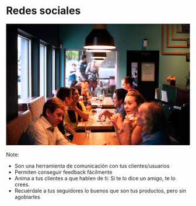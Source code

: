 # Redes sociales
<img src="/images/redes-sociales.jpg"/>

Note:
* Son una herramienta de comunicación con tus clientes/usuarios
* Permiten conseguir feedback fácilmente
* Anima a tus clientes a que hablen de ti: Si te lo dice un amigo, te lo crees.
* Recuérdale a tus seguidores lo buenos que son tus productos, pero sin agobiarles